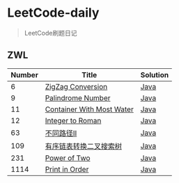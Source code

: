 # LeetCode-daily
> LeetCode刷题日记

## ZWL

|Number|    Title   |Solution 
|---|-------------| ----- 
|6|[ZigZag Conversion](https://leetcode.com/problems/zigzag-conversion/)|[Java](./ZWL/6%20-%20Z字形变换.md)
|9|[Palindrome Number](https://leetcode.com/problems/palindrome-number/)| [Java](./ZWL/9%20-%20回文数.md)
|11|[Container With Most Water](https://leetcode.com/problems/container-with-most-water/)| [Java](./ZWL/11%20-%20盛最多水的容器.md)
|12|[Integer to Roman](https://leetcode-cn.com/problems/integer-to-roman/)| [Java](./ZWL/12%20-%20Integer%20to%20Roman.md)
|63|[不同路径II](https://leetcode-cn.com/problems/unique-paths-ii/)| [Java](./ZWL/63%20-%20不同路径II.md)
|109|[有序链表转换二叉搜索树](https://leetcode-cn.com/problems/convert-sorted-list-to-binary-search-tree/)| [Java](./ZWL/109%20-%20有序链表转换二叉搜索树.md)
|231|[Power of Two](https://leetcode-cn.com/problems/power-of-two/submissions/)| [Java](./ZWL/231%20-%20Power%20Of%20Two.md)
|1114|[Print in Order](https://leetcode-cn.com/problems/print-in-order)| [Java](./ZWL/1114%20-%20Print%20in%20Order.md) 

